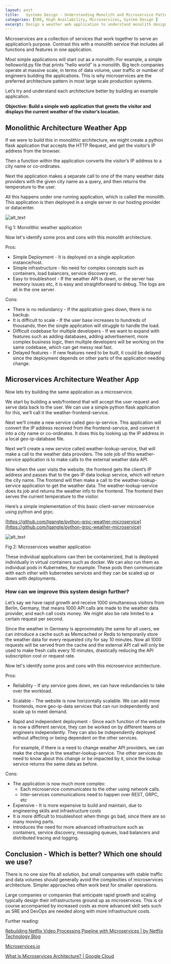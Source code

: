 ```yaml
---
layout: post
title:   Systems Design - Understanding Monolith and Microservice Patterns
categories: [SRE, High Availability, Microservices, System Design ]
excerpt: Design a weather web application to understand monolith design vs microservice design pattern 
---
```

Microservices are a collection of services that work together to serve an application’s purpose. Contrast this with a monolith service that includes all functions and features in one application. 

Most simple applications will start out as a monolith. For example, a  simple helloworld.py file  that prints ”hello world” is a monolith. Big tech companies operate at massive scale, in terms of data volume, user traffic or number of engineers building the applications. This is why microservices are the preferred architecture pattern in most large scale production systems. 

Let’s try and understand each architecture better by building an example application. 

**Objective: Build a simple web application that greets the visitor and displays the current weather of the visitor’s location.**


## Monolithic Architecture Weather App

If we were to build this in monolithic architecture, we might create a python flask application that accepts the HTTP Request, and get the visitor’s IP address from the browser. 

Then a function within the application converts the visitor’s IP address to a city name or co-ordinates.  

Next the application makes a separate call to one of the many weather data providers with the given city name as a query, and then returns the temperature to the user.  

All this happens under one running application, which is called the monolith. This application is then deployed in a single server in our hosting provider or datacenter. 


![alt_text](/images/weather-monolith.png "image_tooltip")


Fig 1: Monolithic weather application 

Now let's identify some pros and cons with this monolith architecture.

Pros:



* Simple Deployment - It is deployed on a single application instance/host. 
* Simple infrastructure - No need for complex concepts such as containers, load balancers, service discovery etc. 
* Easy to troubleshoot - If the weather API is down, or the server has memory issues etc, it is easy and straightforward to debug. The logs are all in the one server. 

Cons:



* There is no redundancy - If the application goes down, there is no backup. 
* It is difficult to scale - If the user base increases to hundreds of thousands, then the single application will struggle to handle the load.
* Difficult codebase for multiple developers - If we want to expand with features such as adding databases, adding advertisement, more complex business logic, then multiple developers will be working on the same codebase, which can get messy real fast. 
* Delayed features - If new features need to be built, it could be delayed since the deployment depends on other parts of the application needing change. 


## Microservices Architecture Weather App

Now lets try building the same application as a microservice. 

We start by  building a web/frontend that will accept the user request and serve data back to the user. We can use a simple python flask application for this, we’ll call it the weather-frontend-service.  

Next we’ll create a new service called geo-ip-service. This application will convert the IP address received from the frontend-service, and convert it into a city name or co-ordinates. It does this by looking up the IP address in a local geo-ip-database file. 

Next we’ll create a new service called weather-lookup-service, that will make a call to the weather data providers.  The sole job of this weather-service application is to make calls to the external weather data API. 

Now when the user visits the website, the frontend gets the client’s IP address and passes that to the geo IP data lookup service, which will return the city name.  The frontend will then make a call to the weather-lookup-service application to get the weather data. The weather-lookup-service does its job and returns the weather info to the frontend. The frontend then serves the current temperature to the visitor. 

Here’s a simple implementation of this basic client-server microservice using python and grpc. 

[https://github.com/tgangte/python-grpc-weather-microservice](https://github.com/tgangte/python-grpc-weather-microservice) 



![alt_text](/images/weather-microservice.png "image_tooltip")


Fig 2: Microservices weather application 

These individual applications can then be containerized, that is deployed individually in virtual containers such as docker. We can also run them as individual pods in Kubernetes, for example. These pods then communicate with each other with kubernetes services and they can be scaled up or down with deployments. 


### How can we improve this system design further? 

Let’s say we have rapid growth and receive 1000 simultaneous visitors from Berlin, Germany, that means 1000 API calls are made to the weather data provider, and each call costs money. We might also be rate limited to a certain request per second. 

Since the weather in Germany is approximately the same for all users, we can introduce a cache such as Memcached or Redis to temporarily store the weather data for every requested city for say 10 minutes. Now all 1000 requests will be served from the cache and the external API call will only be used to make fresh calls every 10 minutes, drastically reducing the API subscription cost or request rate.  

Now let's identify some pros and cons with this microservice architecture.

Pros:


* Reliability - If any service goes down, we can have redundancies to take over the workload. 
* Scalable - The website is now horizontally scalable. We can add more frontends, more geo-ip-data services that can run independently and scale up to meet demand. 
* Rapid and independent deployment - Since each function of the website is now a different service, they can be worked on by different teams or engineers independently. They can also be independently deployed without affecting or being dependent on the other services. 

    For example, if there is a need to change weather API providers, we can make the change in the weather-lookup-service. The other services do need to know about this change or be impacted by it, since the lookup service returns the same data as before. 


Cons:


* The application is now much more complex: 
    * Each microservice communicates to the other using network calls. 
    * Inter-services communications need to happen over REST, GRPC, etc
* Expensive - It is more expensive to build and maintain, due to engineering skills and infrastructure costs
* It is more difficult to troubleshoot when things go bad, since there are so many moving parts. 
* Introduces the need for more advanced infrastructure such as containers, service discovery, messaging queues, load balancers and distributed tracing and logging.


## Conclusion - Which is better?  Which one should we use?  


There is no one size fits all solution, but small companies with stable traffic and data volumes should generally avoid the complexities of microservices architecture. Simpler approaches often work best for smaller operations.

Large companies or companies that anticipate rapid growth and scaling typically design their infrastructures ground up as microservices. This is of course accompanied by increased costs as more advanced skill sets such as SRE and DevOps are needed along with more infrastructure costs. 

Further reading: 

[Rebuilding Netflix Video Processing Pipeline with Microservices | by Netflix Technology Blog](https://netflixtechblog.com/rebuilding-netflix-video-processing-pipeline-with-microservices-4e5e6310e359)

[Microservices.io](https://microservices.io/)

[What Is Microservices Architecture? | Google Cloud](https://cloud.google.com/learn/what-is-microservices-architecture)
